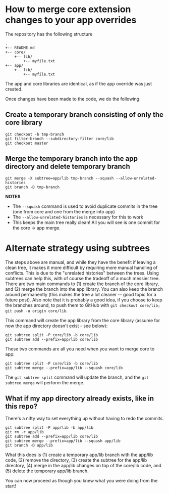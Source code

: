 # How to merge core extension changes to your app overrides

The repository has the following structure

```
.
+-- README.md
+-- core/
    +-- lib/
        +-- myfile.txt
+-- app/
    +-- lib/
        +-- myfile.txt
```

The app and core libraries are identical, as if the app override was just created.

Once changes have been made to the code, we do the following:

## Create a temporary branch consisting of only the core library

```shell
git checkout -b tmp-branch
git filter-branch --subdirectory-filter core/lib
git checkout master
```
## Merge the temporary branch into the app directory and delete temporary branch

```shell
git merge -X subtree=app/lib tmp-branch --squash --allow-unrelated-histories
git branch -D tmp-branch
```

**NOTES**

 * The `--squash` command is used to avoid duplicate commits in the tree (one from core and one from the merge into app)
 * The `--allow-unrelated-histories` is necessary for this to work
 * This keeps the main tree really clean!  All you will see is one commit for the core -> app merge.

# Alternate strategy using subtrees

The steps above are manual, and while they have the benefit if leaving a clean tree, it makes it more difficult by requiring more manual handling of conflicts.  This is due to the "unrelated histories" between the trees.  Using subtrees can help this, with of course the tradeoff of a much messier tree.  There are two main commands to (1) create the branch of the core library, and (2) merge the branch into the app library.  You can also keep the branch around permanently (this makes the tree a lot cleaner -- good topic for a future post).  Also note that it is probably a good idea, if you choose to keep the branches around, to push them to GitHub with `git checkout core/lib; git push -u origin core/lib`.

This command will create the app library from the core library (assume for now the app directory doesn't exist - see below):

```shell
git subtree split -P core/lib -b core/lib
git subtree add --prefix=app/lib core/lib
```

These two commands are all you need when you want to merge core to app:
```shell
git subtree split -P core/lib -b core/lib
git subtree merge --prefix=app/lib --squash core/lib
```

The `git subtree split` command will update the branch, and the `git subtree merge` will perform the merge.

## What if my app directory already exists, like in this repo?

There's a nifty way to set everything up without having to redo the commits.  

```shell
git subtree split -P app/lib -b app/lib
git rm -r app/lib
git subtree add --prefix=app/lib core/lib
git subtree merge --prefix=app/lib --squash app/lib 
git branch -D app/lib
```

What this does is (1) create a temporary app/lib branch with the app/lib code, (2) remove the directory, (3) create the subtree for the app/lib directory, (4) merge in the app/lib changes on top of the core/lib code, and (5) delete the temporary app/lib branch.

You can now proceed as though you knew what you were doing from the start!
